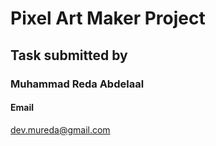 # Pixel Art Maker Project

## Task submitted by

### Muhammad Reda Abdelaal
#### Email
dev.mureda@gmail.com



